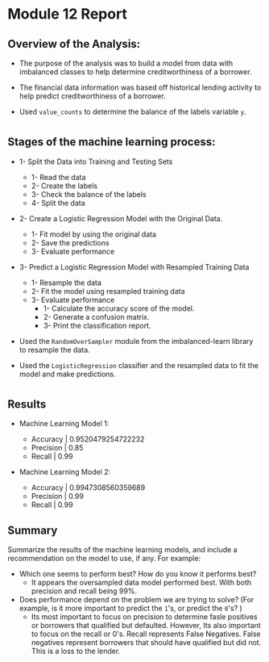 # Module 12 Report 

## Overview of the Analysis:

* The purpose of the analysis was to build a model from data with imbalanced classes to help determine creditworthiness of a borrower.  

* The financial data information was based off historical lending activity to help predict creditworthiness of a borrower. 

* Used `value_counts` to determine the balance of the labels variable `y`.

#

## Stages of the machine learning process:

* 1- Split the Data into Training and Testing Sets
    * 1- Read the data
    * 2- Create the labels
    * 3- Check the balance of the labels
    * 4- Split the data 

* 2- Create a Logistic Regression Model with the Original Data.
    * 1- Fit model by using the original data
    * 2- Save the predictions
    * 3- Evaluate performance
    
* 3- Predict a Logistic Regression Model with Resampled Training Data
    * 1- Resample the data 
    * 2- Fit the model using resampled training data
    * 3- Evaluate performance
        * 1- Calculate the accuracy score of the model.
        * 2- Generate a confusion matrix.
        * 3- Print the classification report.

* Used the `RandomOverSampler` module from the imbalanced-learn library to resample the data.
* Used the `LogisticRegression` classifier and the resampled data to fit the model and make predictions.
#
## Results

* Machine Learning Model 1:
  
    * Accuracy  |   0.9520479254722232
    * Precision |   0.85 
    * Recall    |   0.99


* Machine Learning Model 2:
 
    * Accuracy  |   0.9947308560359689
    * Precision |   0.99
    * Recall    |   0.99
    
## Summary

Summarize the results of the machine learning models, and include a recommendation on the model to use, if any. For example:
* Which one seems to perform best? How do you know it performs best?
    * It appears the oversampled data model performed best. With both precision and recall being 99%.
* Does performance depend on the problem we are trying to solve? (For example, is it more important to predict the `1`'s, or predict the `0`'s? )
    * Its most important to focus on precision to determine fasle positives or borrowers that qualified but defaulted. However, Its also important to focus on the recall or 0's. Recall represents False Negatives. False negatives represent borrowers that should have qualified but did not.  This is a loss to the lender. 
